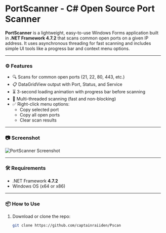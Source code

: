 # PortScanner - C# Open Source Port Scanner

**PortScanner** is a lightweight, easy-to-use Windows Forms application built in **.NET Framework 4.7.2** that scans common open ports on a given IP address. It uses asynchronous threading for fast scanning and includes simple UI tools like a progress bar and context menu options.

---

### ⚙ Features

- 🔍 Scans for common open ports (21, 22, 80, 443, etc.)
- 📋 DataGridView output with Port, Status, and Service
- ⏳ 3-second loading animation with progress bar before scanning
- 🧠 Multi-threaded scanning (fast and non-blocking)
- ✅ Right-click menu options:
  - Copy selected port
  - Copy all open ports
  - Clear scan results

---

### 📷 Screenshot

![PortScanner Screenshot](https://github.com/captainraidden/IPLookup/blob/main/Screenshot2.png?raw=true)

---

### 🛠 Requirements

- .NET Framework **4.7.2**
- Windows OS (x64 or x86)

---

### 📦 How to Use

1. Download or clone the repo:
   ```bash
   git clone https://github.com/captainraiiden/Pscan
